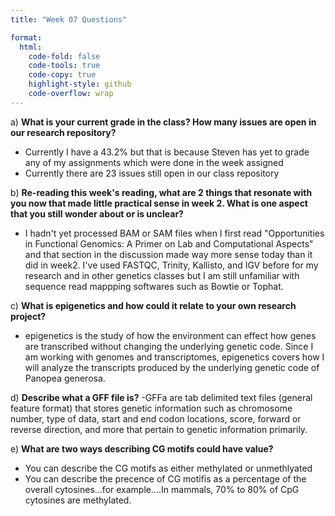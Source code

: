 ```yaml
---
title: "Week 07 Questions"

format:
  html:
    code-fold: false
    code-tools: true
    code-copy: true
    highlight-style: github
    code-overflow: wrap
---
```


a)  **What is your current grade in the class? How many issues are open in our research repository?**
- Currently I have a 43.2% but that is because Steven has yet to grade any of my assignments which were done in the week assigned 
- Currently there are 23 issues still open in our class repository 

b)  **Re-reading this week's reading, what are 2 things that resonate with you now that made little practical sense in week 2. What is one aspect that you still wonder about or is unclear?**
- I hadn't yet processed BAM or SAM files when I first read "Opportunities in Functional Genomics: A Primer on Lab and Computational Aspects" and that section in the discussion made way more sense today than it did in week2. I've used FASTQC, Trinity, Kallisto, and IGV before for my research and in other genetics classes but I am still unfamiliar with sequence read mappping softwares such as Bowtie or Tophat.

c)  **What is epigenetics and how could it relate to your own research project?**
- epigenetics is the study of how the environment can effect how genes are transcribed without changing the underlying genetic code. Since I am working with genomes and transcriptomes, epigenetics covers how I will analyze the transcripts produced by the underlying genetic code of Panopea generosa. 

d)  **Describe what a GFF file is?**
-GFFa are tab delimited text files (general feature format) that stores genetic information such as chromosome number, type of data, start and end codon locations, score, forward or reverse direction, and more that pertain to genetic information primarily. 

e)  **What are two ways describing CG motifs could have value?**
- You can describe the CG motifs as either methylated or unmethlyated 
- You can describe the precence of CG motifis as a percentage of the overall cytosines...for example....In mammals, 70% to 80% of CpG cytosines are methylated.
